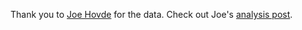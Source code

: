 Thank you to [Joe Hovde](https://residualthoughts.substack.com/) for the data. Check out Joe's [analysis post](https://residualthoughts.substack.com/p/which-book-clubs-are-most-powerful?r=9c2r).
